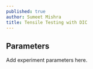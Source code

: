 ```yaml
---
published: true
author: Sumeet Mishra
title: Tensile Testing with DIC
---
```

## Parameters

Add experiment parameters here.

